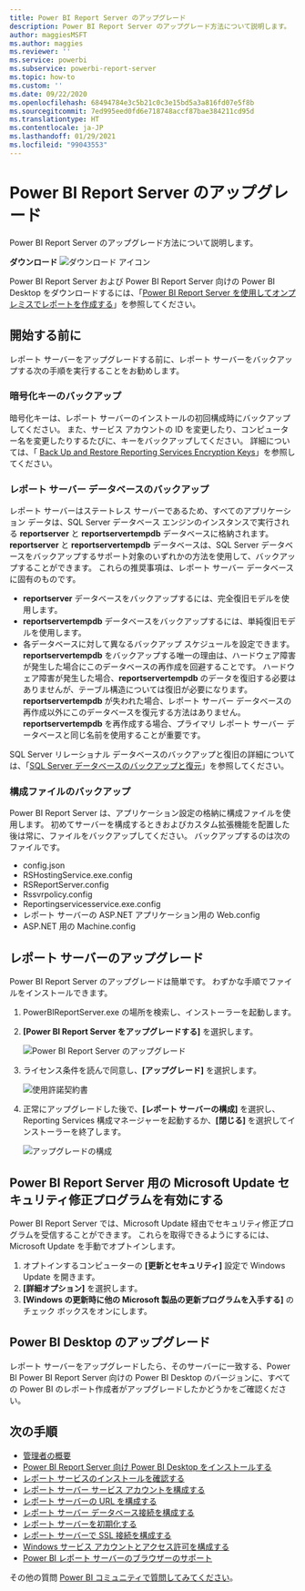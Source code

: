 ```yaml
---
title: Power BI Report Server のアップグレード
description: Power BI Report Server のアップグレード方法について説明します。
author: maggiesMSFT
ms.author: maggies
ms.reviewer: ''
ms.service: powerbi
ms.subservice: powerbi-report-server
ms.topic: how-to
ms.custom: ''
ms.date: 09/22/2020
ms.openlocfilehash: 68494784e3c5b21c0c3e15bd5a3a816fd07e5f8b
ms.sourcegitcommit: 7ed995eed0fd6e718748accf87bae384211cd95d
ms.translationtype: HT
ms.contentlocale: ja-JP
ms.lasthandoff: 01/29/2021
ms.locfileid: "99043553"
---
```

# <a name="upgrade-power-bi-report-server"></a>Power BI Report Server のアップグレード

Power BI Report Server のアップグレード方法について説明します。

 **ダウンロード** ![ダウンロード アイコン](media/upgrade/download.png "ダウンロード アイコン")

Power BI Report Server および Power BI Report Server 向けの Power BI Desktop をダウンロードするには、「[Power BI Report Server を使用してオンプレミスでレポートを作成する](https://powerbi.microsoft.com/report-server/)」を参照してください。

## <a name="before-you-begin"></a>開始する前に

レポート サーバーをアップグレードする前に、レポート サーバーをバックアップする次の手順を実行することをお勧めします。

### <a name="backing-up-the-encryption-keys"></a>暗号化キーのバックアップ

暗号化キーは、レポート サーバーのインストールの初回構成時にバックアップしてください。 また、サービス アカウントの ID を変更したり、コンピューター名を変更したりするたびに、キーをバックアップしてください。 詳細については、「 [Back Up and Restore Reporting Services Encryption Keys](/sql/reporting-services/install-windows/ssrs-encryption-keys-back-up-and-restore-encryption-keys)」を参照してください。

### <a name="backing-up-the-report-server-databases"></a>レポート サーバー データベースのバックアップ

レポート サーバーはステートレス サーバーであるため、すべてのアプリケーション データは、SQL Server データベース エンジンのインスタンスで実行される **reportserver** と **reportservertempdb** データベースに格納されます。 **reportserver** と **reportservertempdb** データベースは、SQL Server データベースをバックアップするサポート対象のいずれかの方法を使用して、バックアップすることができます。 これらの推奨事項は、レポート サーバー データベースに固有のものです。

* **reportserver** データベースをバックアップするには、完全復旧モデルを使用します。
* **reportservertempdb** データベースをバックアップするには、単純復旧モデルを使用します。
* 各データベースに対して異なるバックアップ スケジュールを設定できます。 **reportservertempdb** をバックアップする唯一の理由は、ハードウェア障害が発生した場合にこのデータベースの再作成を回避することです。 ハードウェア障害が発生した場合、**reportservertempdb** のデータを復旧する必要はありませんが、テーブル構造については復旧が必要になります。 **reportservertempdb** が失われた場合、レポート サーバー データベースの再作成以外にこのデータベースを復元する方法はありません。 **reportservertempdb** を再作成する場合、プライマリ レポート サーバー データベースと同じ名前を使用することが重要です。

SQL Server リレーショナル データベースのバックアップと復旧の詳細については、「[SQL Server データベースのバックアップと復元](/sql/relational-databases/backup-restore/back-up-and-restore-of-sql-server-databases)」を参照してください。

### <a name="backing-up-the-configuration-files"></a>構成ファイルのバックアップ

Power BI Report Server は、アプリケーション設定の格納に構成ファイルを使用します。 初めてサーバーを構成するときおよびカスタム拡張機能を配置した後は常に、ファイルをバックアップしてください。 バックアップするのは次のファイルです。

* config.json
* RSHostingService.exe.config
* RSReportServer.config
* Rssvrpolicy.config
* Reportingservicesservice.exe.config
* レポート サーバーの ASP.NET アプリケーション用の Web.config
* ASP.NET 用の Machine.config

## <a name="upgrade-the-report-server"></a>レポート サーバーのアップグレード

Power BI Report Server のアップグレードは簡単です。 わずかな手順でファイルをインストールできます。

1. PowerBIReportServer.exe の場所を検索し、インストーラーを起動します。

2. **[Power BI Report Server をアップグレードする]** を選択します。

    ![Power BI Report Server のアップグレード](media/upgrade/reportserver-upgrade1.png "Power BI Report Server のアップグレード")

3. ライセンス条件を読んで同意し、**[アップグレード]** を選択します。

    ![使用許諾契約書](media/upgrade/reportserver-upgrade-eula.png "使用許諾契約書")

4. 正常にアップグレードした後で、**[レポート サーバーの構成]** を選択し、Reporting Services 構成マネージャーを起動するか、**[閉じる]** を選択してインストーラーを終了します。

    ![アップグレードの構成](media/upgrade/reportserver-upgrade-configure.png)

## <a name="enable-microsoft-update-security-fixes-for-power-bi-report-server"></a>Power BI Report Server 用の Microsoft Update セキュリティ修正プログラムを有効にする

Power BI Report Server では、Microsoft Update 経由でセキュリティ修正プログラムを受信することができます。 これらを取得できるようにするには、Microsoft Update を手動でオプトインします。

1.  オプトインするコンピューターの **[更新とセキュリティ]** 設定で Windows Update を開きます。
2.  **[詳細オプション]** を選択します。
3.  **[Windows の更新時に他の Microsoft 製品の更新プログラムを入手する]** のチェック ボックスをオンにします。

## <a name="upgrade-power-bi-desktop"></a>Power BI Desktop のアップグレード

レポート サーバーをアップグレードしたら、そのサーバーに一致する、Power BI Power BI Report Server 向けの Power BI Desktop のバージョンに、すべての Power BI のレポート作成者がアップグレードしたかどうかをご確認ください。

## <a name="next-steps"></a>次の手順

* [管理者の概要](admin-handbook-overview.md)  
* [Power BI Report Server 向け Power BI Desktop をインストールする](install-powerbi-desktop.md)  
* [レポート サービスのインストールを確認する](/sql/reporting-services/install-windows/verify-a-reporting-services-installation)  
* [レポート サーバー サービス アカウントを構成する](/sql/reporting-services/install-windows/configure-the-report-server-service-account-ssrs-configuration-manager)  
* [レポート サーバーの URL を構成する](/sql/reporting-services/install-windows/configure-report-server-urls-ssrs-configuration-manager)  
* [レポート サーバー データベース接続を構成する](/sql/reporting-services/install-windows/configure-a-report-server-database-connection-ssrs-configuration-manager)  
* [レポート サーバーを初期化する](/sql/reporting-services/install-windows/ssrs-encryption-keys-initialize-a-report-server)  
* [レポート サーバーで SSL 接続を構成する](/sql/reporting-services/security/configure-ssl-connections-on-a-native-mode-report-server)  
* [Windows サービス アカウントとアクセス許可を構成する](/sql/database-engine/configure-windows/configure-windows-service-accounts-and-permissions)  
* [Power BI レポート サーバーのブラウザーのサポート](browser-support.md)

その他の質問 [Power BI コミュニティで質問してみてください](https://community.powerbi.com/)。